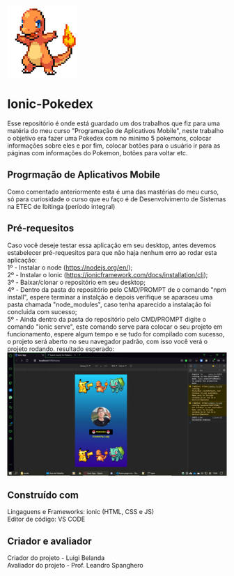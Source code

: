 ![gif charmander](https://github.com/LuigiBelanda/Ionic-Pokedex/blob/master/src/assets/charmander.gif) 

# Ionic-Pokedex 
Esse repositório é onde está guardado um dos trabalhos que fiz para uma matéria do meu curso "Programação de Aplicativos Mobile", neste trabalho o objetivo era fazer uma Pokedex com no minimo 5 pokemons, colocar informações sobre eles e por fim, colocar botões para o usuário ir para as páginas com informações do Pokemon, botões para voltar etc.

## Progrmação de Aplicativos Mobile
Como comentado anteriormente esta é uma das mastérias do meu curso, só para curiosidade o curso que eu faço é de Desenvolvimento de Sistemas na ETEC de Ibitinga (período integral) 


## Pré-requesitos
Caso você deseje testar essa aplicação em seu desktop, antes devemos estabelecer pré-requesitos para que não haja nenhum erro ao rodar esta aplicação:                                                                                                                              
1º - Instalar o node (https://nodejs.org/en/);                                                                                                     
2º - Instalar o Ionic (https://ionicframework.com/docs/installation/cli);                                                                         
3º - Baixar/clonar o repositório em seu desktop;                                                                                                                                                                                      
4º - Dentro da pasta do repositório pelo CMD/PROMPT de o comando "npm install", espere terminar a instalção e depois verifique se aparaceu uma pasta chamada "node_modules", caso tenha aparecido a instalação foi concluida com sucesso;                                               
5º - Ainda dentro da pasta do repositório pelo CMD/PROMPT digite o comando "ionic serve", este comando serve para colocar o seu projeto em funcionamento, espere algum tempo e se tudo for compilado com sucesso, o projeto será aberto no seu navegador padrão, com isso você verá o projeto rodando. resultado esperado:                                                                                                                                                                                                                                     ![tela inicial do projeto](https://github.com/LuigiBelanda/Ionic-Pokedex/blob/master/tela%20inicial%20do%20projeto.jpeg)                                            
## Construído com
Lingaguens e Frameworks: ionic (HTML, CSS e JS)                                                                                                      
Editor de código: VS CODE 


## Criador e avaliador 
Criador do projeto - Luigi Belanda                                                                                                        
Avaliador do projeto - Prof. Leandro Spanghero
